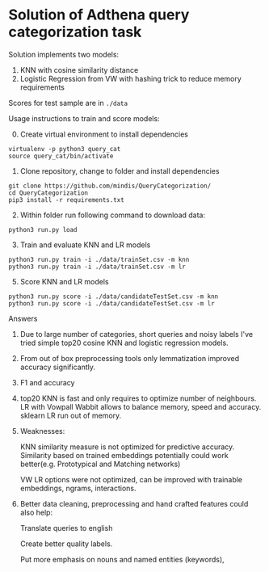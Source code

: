# Solution of Adthena query categorization task

Solution implements two models: 
1) KNN with cosine similarity distance
2) Logistic Regression from VW  with hashing trick to reduce memory requirements

Scores for test sample are in ```./data ```

Usage instructions to train and score models:

0. Create virtual environment to install dependencies
```
virtualenv -p python3 query_cat
source query_cat/bin/activate
```
1. Clone repository, change to folder  and install dependencies
```
git clone https://github.com/mindis/QueryCategorization/
cd QueryCategorization
pip3 install -r requirements.txt
```
2. Within folder run following command to download data:
```
python3 run.py load
```

3. Train and evaluate KNN and LR models
```
python3 run.py train -i ./data/trainSet.csv -m knn
python3 run.py train -i ./data/trainSet.csv -m lr
````
5. Score KNN and LR models
```
python3 run.py score -i ./data/candidateTestSet.csv -m knn
python3 run.py score -i ./data/candidateTestSet.csv -m lr
```

Answers
1. Due to large number of categories, short queries and noisy labels I've tried simple top20 cosine KNN and logistic regression models. 
2. From out of box preprocessing tools only lemmatization improved accuracy significantly. 
3. F1 and accuracy
4. top20 KNN is fast and only requires to optimize number of neighbours. LR with Vowpall Wabbit allows to balance memory, speed and accuracy. sklearn LR run out of memory.
5. Weaknesses: 

    KNN similarity measure is not optimized for predictive accuracy. Similarity based on trained embeddings potentially could work better(e.g. Prototypical and Matching networks)

    VW LR options were not optimized, can be improved with trainable embeddings, ngrams, interactions. 

6. Better data cleaning, preprocessing and hand crafted features could also help:

    Translate  queries to english

    Create better quality labels.

    Put more emphasis on nouns and named entities (keywords),
